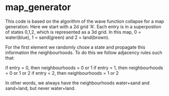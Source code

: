 # map_generator
This code is based on the algorithm of the wave function collapse for a map generation. Here we start with a 2d grid 'A'. Each entry is in a superpostion of states 0,1,2, which is represented as a 3d grid. In this map, 0 = water(blue), 1 = sand(green) and 2 = land(brown).

For the first element we randomly chose a state and propagate this information the neighbourhoods. To do this we follow adjacency rules such that:

if entry = 0, then neighbourhoods = 0 or 1
if entry = 1, then neighbourhoods = 0 or 1 or 2
if entry = 2, then neighbourhoods = 1 or 2

In other words, we always have the neighbourhoods water+sand and sand+land, but never water+land.
